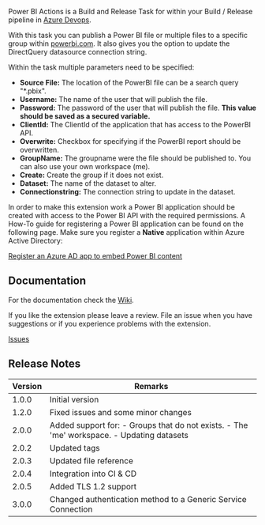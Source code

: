 Power BI Actions is a Build and Release Task for within your Build / Release pipeline in [Azure Devops](https://azure.microsoft.com/en-gb/services/devops/).

With this task you can publish a Power BI file or multiple files to a specific group within [powerbi.com](https://powerbi.microsoft.com/). It also gives you the option to update the DirectQuery datasource connection string.

Within the task multiple parameters need to be specified:
* **Source File:** The location of the PowerBI file can be a search query "*.pbix".
* **Username:** The name of the user that will publish the file.
* **Password:** The password of the user that will publish the file. **This value should be saved as a secured variable.**
* **ClientId:** The ClientId of the application that has access to the PowerBI API.
* **Overwrite:** Checkbox for specifying if the PowerBI report should be overwritten.
* **GroupName:** The groupname were the file should be published to. You can also use your own workspace (me).
* **Create:** Create the group if it does not exist. 
* **Dataset:** The name of the dataset to alter.
* **Connectionstring:** The connection string to update in the dataset.

In order to make this extension work a Power BI application should be created with access to the Power BI API with the required permissions. A How-To guide for registering a Power BI application can be found on the following page. Make sure you register a **Native** application within Azure Active Directory:

[Register an Azure AD app to embed Power BI content](https://docs.microsoft.com/en-us/power-bi/developer/register-app)

## Documentation

For the documentation check the [Wiki](https://github.com/MaikvanderGaag/msft-extensions/wiki).

If you like the extension please leave a review. File an issue when you have suggestions or if you experience problems with the extension.

[Issues](https://github.com/MaikvanderGaag/msft-extensions/issues)

## Release Notes

| Version | Remarks                             |  
|---------|-------------------------------------|
| 1.0.0   | Initial version                     |
| 1.2.0   | Fixed issues and some minor changes |
| 2.0.0   | Added support for: - Groups that do not exists. - The 'me' workspace. - Updating datasets |
| 2.0.2   | Updated tags |
| 2.0.3   | Updated file reference |
| 2.0.4   | Integration into CI & CD |
| 2.0.5   | Added TLS 1.2 support  |
| 3.0.0   | Changed authentication method to a Generic Service Connection |
